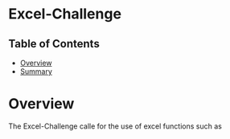 # Excel-Challenge
## Table of Contents
* [Overview](#overview)
* [Summary](#summary)
# Overview
The Excel-Challenge calle for the use of excel functions such as 
